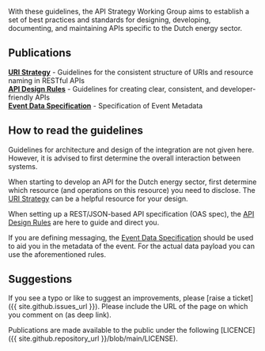With these guidelines, the API Strategy Working Group aims to establish a set of best practices and standards for designing, developing, documenting, and maintaining APIs specific to the Dutch energy sector.

## Publications

**[URI Strategy](uri-conventions/)** - Guidelines for the consistent structure of URIs and resource naming in RESTful APIs  
**[API Design Rules](api-design-rules/)** - Guidelines for creating clear, consistent, and developer-friendly APIs  
**[Event Data Specification](event-data-specs/)** - Specification of Event Metadata  

## How to read the guidelines

Guidelines for architecture and design of the integration are not given here. However, it is advised to first determine the overall interaction between systems.

When starting to develop an API for the Dutch energy sector, first determine which resource (and operations on this resource) you need to disclose. The [URI Strategy](uri-conventions/) can be a helpful resource for your design.

When setting up a REST/JSON-based API specification (OAS spec), the [API Design Rules](api-design-rules/) are here to guide and direct you.

If you are defining messaging, the [Event Data Specification](event-data-specs/) should be used to aid you in the metadata of the event. For the actual data payload you can use the aforementioned rules.

## Suggestions

If you see a typo or like to suggest an improvements, please [raise a ticket]({{ site.github.issues_url }}). Please include the URL of the page on which you comment on (as deep link).

Publications are made available to the public under the following [LICENCE]({{ site.github.repository_url }}/blob/main/LICENSE).
